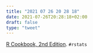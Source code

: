 ```yaml
---
title: "2021 07 26 20 28 18"
date: 2021-07-26T20:28:18+02:00
draft: false
type: "tweet"
---
```

[R Cookbook, 2nd Edition](https://rc2e.com/). `#rstats`
